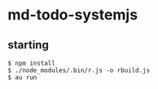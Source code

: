 # md-todo-systemjs

## starting

```
$ npm install
$ ./node_modules/.bin/r.js -o rbuild.js
$ au run
```
